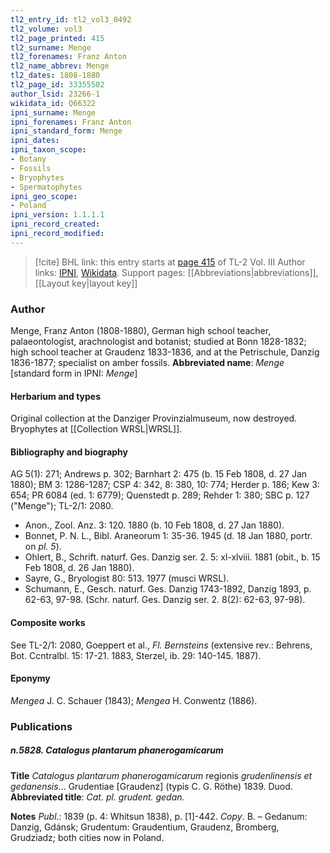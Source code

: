 ```yaml
---
tl2_entry_id: tl2_vol3_0492
tl2_volume: vol3
tl2_page_printed: 415
tl2_surname: Menge
tl2_forenames: Franz Anton
tl2_name_abbrev: Menge
tl2_dates: 1808-1880
tl2_page_id: 33355502
author_lsid: 23266-1
wikidata_id: Q66322
ipni_surname: Menge
ipni_forenames: Franz Anton
ipni_standard_form: Menge
ipni_dates: 
ipni_taxon_scope: 
- Botany
- Fossils
- Bryophytes
- Spermatophytes
ipni_geo_scope: 
- Poland
ipni_version: 1.1.1.1
ipni_record_created: 
ipni_record_modified:
---
```


> [!cite] BHL link: this entry starts at [page 415](https://www.biodiversitylibrary.org/page/33355502) of TL-2 Vol. III
> Author links: [IPNI](https://www.ipni.org/a/23266-1), [Wikidata](https://www.wikidata.org/wiki/Q66322). Support pages: [[Abbreviations|abbreviations]], [[Layout key|layout key]]

### Author

Menge, Franz Anton (1808-1880), German high school teacher, palaeontologist, arachnologist and botanist; studied at Bonn 1828-1832; high school teacher at Graudenz 1833-1836, and at the Petrischule, Danzig 1836-1877; specialist on amber fossils. 
**Abbreviated name**: *Menge* \[standard form in IPNI: *Menge*\]

#### Herbarium and types

Original collection at the Danziger Provinzialmuseum, now destroyed. Bryophytes at [[Collection WRSL|WRSL]].

#### Bibliography and biography

AG 5(1): 271; Andrews p. 302; Barnhart 2: 475 (b. 15 Feb 1808, d. 27 Jan 1880); BM 3: 1286-1287; CSP 4: 342, 8: 380, 10: 774; Herder p. 186; Kew 3: 654; PR 6084 (ed. 1: 6779); Quenstedt p. 289; Rehder 1: 380; SBC p. 127 ("Menge"); TL-2/1: 2080.
- Anon., Zool. Anz. 3: 120. 1880 (b. 10 Feb 1808, d. 27 Jan 1880).
- Bonnet, P. N. L., Bibl. Araneorum 1: 35-36. 1945 (d. 18 Jan 1880, portr. on *pl. 5*).
- Ohlert, B., Schrift. naturf. Ges. Danzig ser. 2. 5: xl-xlviii. 1881 (obit., b. 15 Feb 1808, d. 26 Jan 1880).
- Sayre, G., Bryologist 80: 513. 1977 (musci WRSL).
- Schumann, E., Gesch. naturf. Ges. Danzig 1743-1892, Danzig 1893, p. 62-63, 97-98. (Schr. naturf. Ges. Danzig ser. 2. 8(2): 62-63, 97-98).

#### Composite works

See TL-2/1: 2080, Goeppert et al., *Fl. Bernsteins* (extensive rev.: Behrens, Bot. Ccntralbl. 15: 17-21. 1883, Sterzel, ib. 29: 140-145. 1887).

#### Eponymy

*Mengea* J. C. Schauer (1843); *Mengea* H. Conwentz (1886).

### Publications

##### n.5828. Catalogus plantarum phanerogamicarum

**Title**
*Catalogus plantarum phanerogamicarum* regionis *grudenlinensis et gedanensis*... Grudentiae \[Graudenz\] (typis C. G. Röthe) 1839. Duod.
**Abbreviated title**: *Cat. pl. grudent. gedan.*

**Notes**
*Publ*.: 1839 (p. 4: Whitsun 1838), p. \[1\]-442. *Copy*. B. – Gedanum: Danzig, Gdánsk; Grudentum: Graudentium, Graudenz, Bromberg, Grudziadz; both cities now in Poland.

